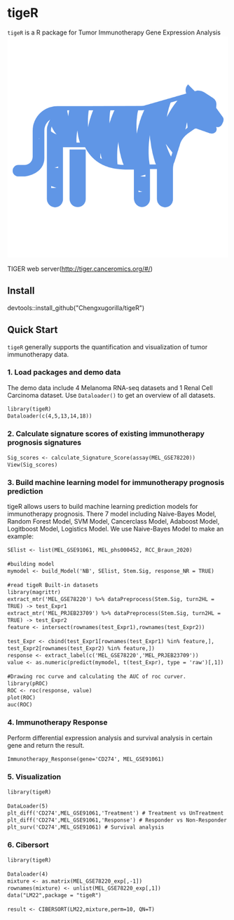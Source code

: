 # tigeR
`tigeR` is a R package for Tumor Immunotherapy Gene Expression Analysis
![Screenshot](https://github.com/Chengxugorilla/tigeR/raw/main/man/figures/logo.png)

TIGER web server(http://tiger.canceromics.org/#/)
## Install
devtools::install_github("Chengxugorilla/tigeR")

## Quick Start
`tigeR` generally supports the quantification and visualization of tumor immunotherapy data. 

### 1. Load packages and demo data
The demo data include 4 Melanoma RNA-seq datasets and 1 Renal Cell Carcinoma dataset. Use `Dataloader()` to get an overview of all datasets.
```
library(tigeR)
Dataloader(c(4,5,13,14,18))
```
### 2. Calculate signature scores of existing immunotherapy prognosis signatures
```
Sig_scores <- calculate_Signature_Score(assay(MEL_GSE78220))
View(Sig_scores)
```
### 3. Build machine learning model for immunotherapy prognosis prediction
  tigeR allows users to build machine learning prediction models for immunotherapy prognosis. There 7 model including Naive-Bayes Model, Random Forest Model, SVM Model, Cancerclass Model, Adaboost Model, Logitboost Model, Logistics Model.
  We use Naive-Bayes Model to make an example:
```
SElist <- list(MEL_GSE91061, MEL_phs000452, RCC_Braun_2020)

#building model
mymodel <- build_Model('NB', SElist, Stem.Sig, response_NR = TRUE)

#read tigeR Built-in datasets
library(magrittr)
extract_mtr('MEL_GSE78220') %>% dataPreprocess(Stem.Sig, turn2HL = TRUE) -> test_Expr1
extract_mtr('MEL_PRJEB23709') %>% dataPreprocess(Stem.Sig, turn2HL = TRUE) -> test_Expr2
feature <- intersect(rownames(test_Expr1),rownames(test_Expr2))

test_Expr <- cbind(test_Expr1[rownames(test_Expr1) %in% feature,], test_Expr2[rownames(test_Expr2) %in% feature,])
response <- extract_label(c('MEL_GSE78220','MEL_PRJEB23709'))
value <- as.numeric(predict(mymodel, t(test_Expr), type = 'raw')[,1])

#Drawing roc curve and calculating the AUC of roc curver.
library(pROC)
ROC <- roc(response, value)
plot(ROC)
auc(ROC)
```
### 4. Immunotherapy Response
Perform differential expression analysis and survival analysis in certain gene and return the result.
```
Immunotherapy_Response(gene='CD274', MEL_GSE91061)
```
### 5. Visualization
```
library(tigeR)

DataLoader(5)
plt_diff('CD274',MEL_GSE91061,'Treatment') # Treatment vs UnTreatment
plt_diff('CD274',MEL_GSE91061,'Response') # Responder vs Non-Responder
plt_surv('CD274',MEL_GSE91061) # Survival analysis

```
### 6. Cibersort
```
library(tigeR)

Dataloader(4)
mixture <- as.matrix(MEL_GSE78220_exp[,-1])
rownames(mixture) <- unlist(MEL_GSE78220_exp[,1])
data("LM22",package = "tigeR")

result <- CIBERSORT(LM22,mixture,perm=10, QN=T)

```
